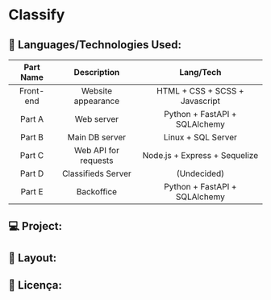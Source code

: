 # Classify

## 🚀 Languages/Technologies Used:

| Part Name  | Description | Lang/Tech |
| :-------------: | :-------------: | :-------------: |
| Front-end  | Website appearance | HTML + CSS + SCSS + Javascript |
| Part A  | Web server   | Python + FastAPI + SQLAlchemy |
| Part B  | Main DB server  | Linux + SQL Server |
| Part C  | Web API for requests  | Node.js + Express + Sequelize |
| Part D  | Classifieds Server  | (Undecided) |
| Part E  | Backoffice  | Python + FastAPI + SQLAlchemy |

## 💻 Project:

## 🔖 Layout:

## 📝 Licença:

